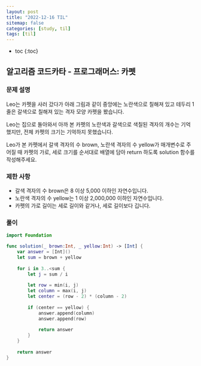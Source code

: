 ```yaml
---
layout: post
title: "2022-12-16 TIL"
sitemap: false
categories: [study, til]
tags: [til]
---
```


* toc
{:toc}

## 알고리즘 코드카타 - 프로그래머스: 카펫
### 문제 설명
Leo는 카펫을 사러 갔다가 아래 그림과 같이 중앙에는 노란색으로 칠해져 있고 테두리 1줄은 갈색으로 칠해져 있는 격자 모양 카펫을 봤습니다.

Leo는 집으로 돌아와서 아까 본 카펫의 노란색과 갈색으로 색칠된 격자의 개수는 기억했지만, 전체 카펫의 크기는 기억하지 못했습니다.

Leo가 본 카펫에서 갈색 격자의 수 brown, 노란색 격자의 수 yellow가 매개변수로 주어질 때 카펫의 가로, 세로 크기를 순서대로 배열에 담아 return 하도록 solution 함수를 작성해주세요.

### 제한 사항
* 갈색 격자의 수 brown은 8 이상 5,000 이하인 자연수입니다.
* 노란색 격자의 수 yellow는 1 이상 2,000,000 이하인 자연수입니다.
* 카펫의 가로 길이는 세로 길이와 같거나, 세로 길이보다 깁니다.

### 풀이
~~~swift
import Foundation

func solution(_ brown:Int, _ yellow:Int) -> [Int] {
    var answer = [Int]()
    let sum = brown + yellow
    
    for i in 3..<sum {
        let j = sum / i
        
        let row = min(i, j)
        let column = max(i, j)
        let center = (row - 2) * (column - 2)
        
        if (center == yellow) {
            answer.append(column)
            answer.append(row)
            
            return answer
        }
    }
    
    return answer
}
~~~